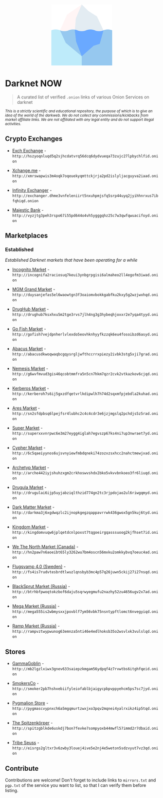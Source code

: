 <center>

<img src="logo.png" width="200">

</center>

# Darknеt NOW

> A curated list of verified `.onion` links of various Onion Services on darknеt

<small>

*This is a strictly scientific and educational repository, the purpose of which is to give an idea of the world of the darkweb. We do not collect any commissions/kickbacks from market affiliate links. We are not affiliated with any legal entity and do not support illegal activities.*

</small>

## Crypto Exchanges

- [Exch Exchange](http://hszyoqnluqd5q2sjhcdatvrq56dcq6dydvueqa73zujc27lpbychlfid.onion) - `http://hszyoqnluqd5q2sjhcdatvrq56dcq6dydvueqa73zujc27lpbychlfid.onion`

- [Xchange.me](http://xmrswapwis3m4oqk7oqeuekyqmttckjrja2pd2islyljacguyva2iaad.onion) - `http://xmrswapwis3m4oqk7oqeuekyqmttckjrja2pd2islyljacguyva2iaad.onion`

- [Infinity Exchanger](http://exchanger.dhme3vnfeleniirt5nxuhpmjsfq5srp44uyq2jyihhnrxus7ibfqhiqd.onion) - `http://exchanger.dhme3vnfeleniirt5nxuhpmjsfq5srp44uyq2jyihhnrxus7ibfqhiqd.onion`

- [Majestic Bank](http://vyzjtg3peh3rspo67i55pd644o4vh5ygggqhz25c7w3qwfqwuacifoyd.onion) - `http://vyzjtg3peh3rspo67i55pd644o4vh5ygggqhz25c7w3qwfqwuacifoyd.onion`

## Marketplaces

### Established

*Established Darknet markets that have been operating for a while*

- [Incognito Market](http://incognifa2raciosuq7keui3ynbgrpgisi6almaheo2ll4egofm3iwad.onion) - `http://incognifa2raciosuq7keui3ynbgrpgisi6almaheo2ll4egofm3iwad.onion`

- [MGM Grand Market](http://duysanjefas5el6waowtgn3f3oaiomvbokkgabfku2kxy5g2wzjwxhqd.onion) - `http://duysanjefas5el6waowtgn3f3oaiomvbokkgabfku2kxy5g2wzjwxhqd.onion`

- [DrugHub Market](http://drughub7ksxhxu5m2tge3rvs7jlh4ng3g3hybeqhjoxxr2e7yqa4tyyd.onion) - `http://drughub7ksxhxu5m2tge3rvs7jlh4ng3g3hybeqhjoxxr2e7yqa4tyyd.onion`

- [Go Fish Market](http://gofish7vejdpnherlvlexdo5eovhknhyyfkzzqk6eu4fosoibzd6asyd.onion) - `http://gofish7vejdpnherlvlexdo5eovhknhyyfkzzqk6eu4fosoibzd6asyd.onion`

- [Abacus Market](http://abacusdkwoqwaqbcgqysrgljwfthccrrxpiezy2ivbk3stg5xji7grad.onion) - `http://abacusdkwoqwaqbcgqysrgljwfthccrrxpiezy2ivbk3stg5xji7grad.onion`

- [Nemesis Market](http://g6wvfmvud3gis46qcobtmmfra5n5cn7hkm7qzr2cvk2vtkazkov6cjqd.onion) - `http://g6wvfmvud3gis46qcobtmmfra5n5cn7hkm7qzr2cvk2vtkazkov6cjqd.onion`

- [Kerberos Market](http://kerberoh7s6ij5gxzdfqetvrlkdipwlh7h74d2sqxmfpjebdla2kuhad.onion) - `http://kerberoh7s6ij5gxzdfqetvrlkdipwlh7h74d2sqxmfpjebdla2kuhad.onion`

- [Ares Market](http://sn2sfdpbsq6lpejfsr4lubhc2c4c4cdr3e6jzjmgslq2pchdjs5z5rad.onion) - `http://sn2sfdpbsq6lpejfsr4lubhc2c4c4cdr3e6jzjmgslq2pchdjs5z5rad.onion`

- [Super Market](http://superxxvnrpwc6e3m27eygg4iglah7egvszp67ks4ni7up3nwraet7yd.onion) - `http://superxxvnrpwc6e3m27eygg4iglah7egvszp67ks4ni7up3nwraet7yd.onion`

- [Cypher Market](http://6c5qaeiyynos6ujsvnyiewfmbdqneki74zozxzsxhcc2nahctmewjxad.onion) - `http://6c5qaeiyynos6ujsvnyiewfmbdqneki74zozxzsxhcc2nahctmewjxad.onion`

- [Archetyp Market](http://arche442iyjshuhzxgm2crkhoswvshdx2bko5vkvvbnkoeo3fr6liuqd.onion) - `http://arche442iyjshuhzxgm2crkhoswvshdx2bko5vkvvbnkoeo3fr6liuqd.onion`

- [Drugula Market](http://drugulai6ijp5uyjabziqlthzid774gn2tc3rjpdojao2ul6riwgqmyd.onion) - `http://drugulai6ijp5uyjabziqlthzid774gn2tc3rjpdojao2ul6riwgqmyd.onion`

- [Dark Matter Market](http://darkma3j6xgdwqzlc2ijnopkgegzqappavrrwk436gwox5gn5kuj6tyd.onion) - `http://darkma3j6xgdwqzlc2ijnopkgegzqappavrrwk436gwox5gn5kuj6tyd.onion`

- [Kingdom Market](http://kingdomvuqw6jplqetdcnlpoxst7tqgoeirgqasssuoog2kjfhset7id.onion) - `http://kingdomvuqw6jplqetdcnlpoxst7tqgoeirgqasssuoog2kjfhset7id.onion`

- [We The North Market (Canada)](http://hn2paw7n6aoeibt65ly3262wu7bm4oscn56mxku2omkkybvq7oeuc4ad.onion) - `http://hn2paw7n6aoeibt65ly3262wu7bm4oscn56mxku2omkkybvq7oeuc4ad.onion`

- [Flugsvamp 4.0 (Sweden)](http://fs4is7rudvtesbrdtlwuzlqnsbyb3mc4p57q26juwn5ckij27i27nsqd.onion) - `http://fs4is7rudvtesbrdtlwuzlqnsbyb3mc4p57q26juwn5ckij27i27nsqd.onion`

- [BlackSprut Market (Russia)](http://btrhbfpwoqtokzbof6daju5sqrwyegmufu2nazhy52zu4656ugv2x7ad.onion) - `http://btrhbfpwoqtokzbof6daju5sqrwyegmufu2nazhy52zu4656ugv2x7ad.onion`

- [Mega Market (Russia)](http://mega555is2wbmysxxjpovblf7ym56vbk75nsntypftlomct6nvegyiqd.onion) - `http://mega555is2wbmysxxjpovblf7ym56vbk75nsntypftlomct6nvegyiqd.onion`

- [Ramp Market (Russia)](http://rampvztwypwunog63emnza5nti46e4edlhoksb35o2wsvlxk3vulslqd.onion) - `http://rampvztwypwunog63emnza5nti46e4edlhoksb35o2wsvlxk3vulslqd.onion`

## Stores

- [GammaGoblin](http://mb2lgzlxiwx3gnev633saiepzkmgam56ydpqf4z7rvwtbs6itghfqeid.onion) - `http://mb2lgzlxiwx3gnev633saiepzkmgam56ydpqf4z7rvwtbs6itghfqeid.onion`

- [SmokersCo](http://smoker2pb7hshxebiifyleiofablbjaigycpbpvppyehcm5ps7sc7jyd.onion) - `http://smoker2pb7hshxebiifyleiofablbjaigycpbpvppyehcm5ps7sc7jyd.onion`

- [Pygmalion Store](http://pygmascvypnxch6a5mgqmurtzwxjxo3pqv2mqnei4yalrxikz4ip5tqd.onion) - `http://pygmascvypnxch6a5mgqmurtzwxjxo3pqv2mqnei4yalrxikz4ip5tqd.onion`

- [The Spitzenkörper](http://spitzgblkde6uskdj7bon7fevke7sompyoxb44mwfl57immd2r7dbaid.onion) - `http://spitzgblkde6uskdj7bon7fevke7sompyoxb44mwfl57immd2r7dbaid.onion`

- [Tribe Seuss](http://eisrgs5hxbw6h2eunbliqhbt7qcou2ofmoqj7syr4ezhrb3oizh5m6ad.onion) - `http://eisrgs2gltxr3v6zwby3louej4ive5e2nj4e5weton5sdzvyut7vz3qd.onion`

## Contribute

Contributions are welcome! Don't forget to include links to `mirrors.txt` and `pgp.txt` of the service you want to list, so that I can verify them before listing.

<!-- Contributions welcome! Read the [contribution guidelines](contributing.md) first. -->
